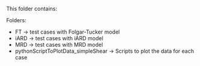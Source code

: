 This folder contains: 

Folders: 
* FT -> test cases with Folgar-Tucker model 
* iARD -> test cases with iARD model 
* MRD -> test cases with MRD model
* pythonScriptToPlotData_simpleShear -> Scripts to plot the data for each case
